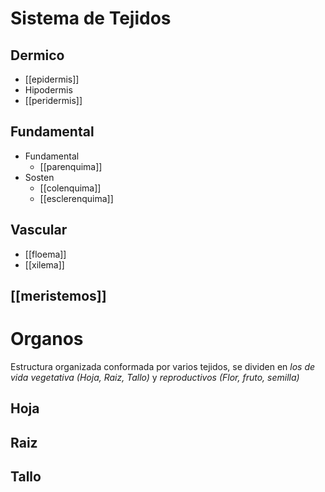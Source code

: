 # Sistema de Tejidos

## Dermico

- [[epidermis]]
- Hipodermis
- [[peridermis]]

## Fundamental

- Fundamental
	- [[parenquima]]
- Sosten
	- [[colenquima]]
	- [[esclerenquima]]

## Vascular

- [[floema]]
- [[xilema]]

## [[meristemos]]

# Organos

Estructura organizada conformada por varios tejidos, se dividen en _los de vida vegetativa (Hoja, Raiz, Tallo)_ y _reproductivos (Flor, fruto, semilla)_

## Hoja

## Raiz

## Tallo
